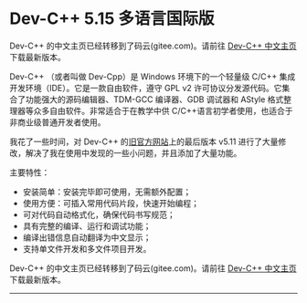 ﻿# Dev-C++ 5.15 多语言国际版

Dev-C++ 的中文主页已经转移到了码云(gitee.com)。请前往 [Dev-C++ 中文主页](https://devcpp.gitee.io) 下载最新版本。


Dev-C++ （或者叫做 Dev-Cpp）是 Windows 环境下的一个轻量级 C/C++ 集成开发环境（IDE）。它是一款自由软件，遵守 GPL v2 许可协议分发源代码。它集合了功能强大的源码编辑器、TDM-GCC 编译器、GDB 调试器和 AStyle 格式整理器等众多自由软件。非常适合于在教学中供 C/C++语言初学者使用，也适合于非商业级普通开发者使用。

我花了一些时间，对 Dev-C++ 的[旧官方网站](https://sourceforge.net/projects/orwelldevcpp/)上的最后版本 v5.11 进行了大量修改，解决了我在使用中发现的一些小问题，并且添加了大量功能。

主要特性：

- 安装简单：安装完毕即可使用，无需额外配置；
- 使用方便：可插入常用代码片段，快速开始编程；
- 可对代码自动格式化，确保代码书写规范；
- 具有完整的编译、运行和调试功能；
- 编译出错信息自动翻译为中文显示；
- 支持单文件开发和多文件项目开发。

Dev-C++ 的中文主页已经转移到了码云(gitee.com)。请前往 [Dev-C++ 中文主页](https://devcpp.gitee.io) 下载最新版本。

----
